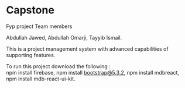 # Capstone

Fyp project Team members 

Abdullah Jawed,
Abdullah Omarji,
Tayyib Ismail.

This is a project management system with advanced capabilities of supporting features.



To run this project download the following :  
npm install firebase,
npm install bootstrap@5.3.2,
npm install mdbreact,
npm install mdb-react-ui-kit.
